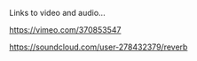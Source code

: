 Links to video and audio...


https://vimeo.com/370853547


https://soundcloud.com/user-278432379/reverb

